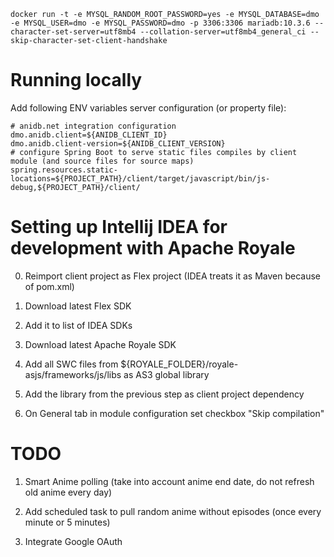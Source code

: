 ```
docker run -t -e MYSQL_RANDOM_ROOT_PASSWORD=yes -e MYSQL_DATABASE=dmo -e MYSQL_USER=dmo -e MYSQL_PASSWORD=dmo -p 3306:3306 mariadb:10.3.6 --character-set-server=utf8mb4 --collation-server=utf8mb4_general_ci --skip-character-set-client-handshake
```

# Running locally

Add following ENV variables server configuration (or property file):
```properties
# anidb.net integration configuration
dmo.anidb.client=${ANIDB_CLIENT_ID}
dmo.anidb.client-version=${ANIDB_CLIENT_VERSION}
# configure Spring Boot to serve static files compiles by client module (and source files for source maps)
spring.resources.static-locations=${PROJECT_PATH}/client/target/javascript/bin/js-debug,${PROJECT_PATH}/client/
```

# Setting up Intellij IDEA for development with Apache Royale

0. Reimport client project as Flex project (IDEA treats it as Maven because of pom.xml)

1. Download latest Flex SDK

2. Add it to list of IDEA SDKs

3. Download latest Apache Royale SDK

4. Add all SWC files from ${ROYALE_FOLDER}/royale-asjs/frameworks/js/libs as AS3 global library

5. Add the library from the previous step as client project dependency

6. On General tab in module configuration set checkbox "Skip compilation"

# TODO


1. Smart Anime polling (take into account anime end date, do not refresh old anime every day)

2. Add scheduled task to pull random anime without episodes (once every minute or 5 minutes)

3. Integrate Google OAuth
